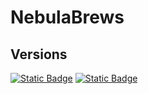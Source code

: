 # NebulaBrews
## Versions
[![Static Badge](https://img.shields.io/badge/Online%20version-555555?style=for-the-badge&logo=webgl&logoColor=white&cacheSeconds=3000)](https://monikabosaniova.github.io/NebulaBrews/)
[![Static Badge](https://img.shields.io/badge/Android%20version-555555?style=for-the-badge&logo=android&logoColor=white&cacheSeconds=3000)](https://nightly.link/MonikaBosaniova/NebulaBrews/workflows/main/main/Build-Android.zip)
